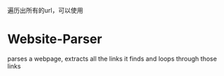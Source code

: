 遍历出所有的url，可以使用

Website-Parser
==============

parses a webpage, extracts all the links it finds and loops through those links
